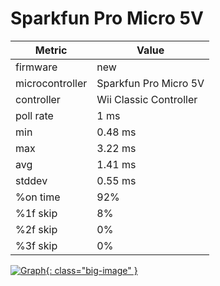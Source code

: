 # Sparkfun Pro Micro 5V

| Metric          | Value                  |
| --------------- | ---------------------- |
| firmware        | new                    |
| microcontroller | Sparkfun Pro Micro 5V  |
| controller      | Wii Classic Controller |
| poll rate       | 1 ms                   |
| min             | 0.48 ms                |
| max             | 3.22 ms                |
| avg             | 1.41 ms                |
| stddev          | 0.55 ms                |
| %on time        | 92%                    |
| %1f skip        | 8%                     |
| %2f skip        | 0%                     |
| %3f skip        | 0%                     |

[![Graph](../../assets/images/results/santroller_classic_micro_5v.png){: class="big-image" }](../../assets/images/results/santroller_classic_micro_5v.png)
